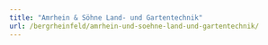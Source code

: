 ```yaml
---
title: "Amrhein & Söhne Land- und Gartentechnik"
url: /bergrheinfeld/amrhein-und-soehne-land-und-gartentechnik/
---
```

